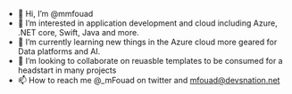 - 👋 Hi, I’m @mmfouad
- 👀 I’m interested in application development and cloud including Azure, .NET core, Swift, Java and more.
- 🌱 I’m currently learning new things in the Azure cloud more geared for Data platforms and AI.
- 💞️ I’m looking to collaborate on reuasble templates to be consumed for a headstart in many projects
- 📫 How to reach me @_mFouad on twitter and mfouad@devsnation.net

<!---
mmfouad/mmfouad is a ✨ special ✨ repository because its `README.md` (this file) appears on your GitHub profile.
You can click the Preview link to take a look at your changes.
--->
